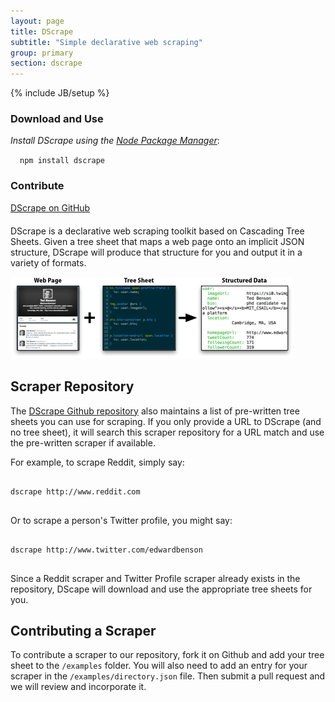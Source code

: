 ```yaml
---
layout: page
title: DScrape
subtitle: "Simple declarative web scraping"
group: primary
section: dscrape
---
```

{% include JB/setup %}

<div class="row" style="margin-top: 20px; margin-bottom:20px">
  <div class="span8 well">
    <div class="row">
  <div class="span4">
    <h3>Download and Use</h3>
    <p><i>Install DScrape using the <a href="http://npmjs.org/">Node Package Manager</a></i>:</p>
    <code style="margin-left: 15px">npm install dscrape</code>
  </div>
  <div class="span4">
    <h3>Contribute</h3>
    <a href="http://github.com/webcats/dscrape" class="btn btn-success">DScrape on GitHub</a>
  </div>
</div></div></div>

DScrape is a declarative web scraping toolkit based on Cascading Tree Sheets.
Given a tree sheet that maps a web page onto an implicit JSON structure,
DScrape will produce that structure for you and output it in a variety of
formats.

![DScrape Example](/images/dscrape-twitter-example.png)

## Scraper Repository

The [DScrape Github repository](http://www.github.com/cts/dscrape) also
maintains a list of pre-written tree sheets you can use for scraping. If you
only provide a URL to DScrape (and no tree sheet), it will search this scraper
repository for a URL match and use the pre-written scraper if available.

For example, to scrape Reddit, simply say:

<pre>
<code>
dscrape http://www.reddit.com
</code>
</pre>

Or to scrape a person's Twitter profile, you might say:

<pre>
<code>
dscrape http://www.twitter.com/edwardbenson
</code>
</pre>

Since a Reddit scraper and Twitter Profile scraper already exists in the
repository, DScape will download and use the appropriate tree sheets for you. 

## Contributing a Scraper

To contribute a scraper to our repository, fork it on Github and add your tree
sheet to the `/examples` folder. You will also need to add an entry for your
scraper in the `/examples/directory.json` file. Then submit a pull request and
we will review and incorporate it.

<script>
$(function() {
  SelectPage("PageScraping");
});
</script>
